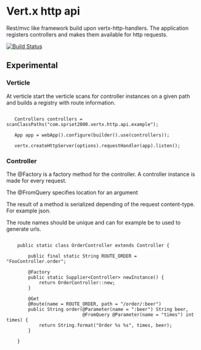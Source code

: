 # Vert.x http api
Rest/mvc like framework build upon vertx-http-handlers. The application registers controllers and makes them available for http requests.

[![Build Status](https://travis-ci.org/spriet2000/vertx-http-api.svg?branch=master)](https://travis-ci.org/spriet2000/vertx-handlers-http-api)

##  Experimental

### Verticle

At verticle start the verticle scans for controller instances on a given path and builds a registry with route information.

```

   Controllers controllers = scanClassPaths("com.spriet2000.vertx.http.api.example");
        
   App app = webApp().configure(builder().use(controllers));
        
   vertx.createHttpServer(options).requestHandler(app).listen();

```

### Controller 

The @Factory is a factory method for the controller. A controller instance is made for every request.

The @FromQuery specifies location for an argument

The result of a method is serialized depending of the request content-type. For example json.

The route names should be unique and can for example be to used to generate urls.

```

    public static class OrderController extends Controller {

        public final static String ROUTE_ORDER = "FooController.order";
        
        @Factory
        public static Supplier<Controller> newInstance() {
            return OrderController::new;
        }

        @Get
        @Route(name = ROUTE_ORDER, path = "/order/:beer")
        public String order(@Parameter(name = ":beer") String beer,
                            @FromQuery @Parameter(name = "times") int times) {
            return String.format("Order %s %s", times, beer);
        }

    }

```
